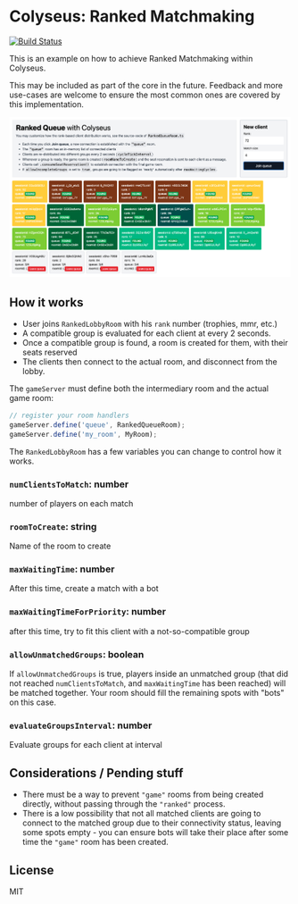 # Colyseus: Ranked Matchmaking

[![Build Status](https://travis-ci.org/endel/colyseus-ranked-matchmaking.svg?branch=master)](https://travis-ci.org/endel/colyseus-ranked-matchmaking)

This is an example on how to achieve Ranked Matchmaking within Colyseus.

This may be included as part of the core in the future. Feedback and more
use-cases are welcome to ensure the most common ones are covered by this
implementation.

<img src="screenshot.png?raw=1" />

## How it works

- User joins `RankedLobbyRoom` with his `rank` number (trophies, mmr, etc.)
- A compatible group is evaluated for each client at every 2 seconds.
- Once a compatible group is found, a room is created for them, with their seats reserved
- The clients then connect to the actual room, and disconnect from the lobby.

The `gameServer` must define both the intermediary room and the actual game
room:

```typescript
// register your room handlers
gameServer.define('queue', RankedQueueRoom);
gameServer.define('my_room', MyRoom);
```

The `RankedLobbyRoom` has a few variables you can change to control how it works.

### `numClientsToMatch`: number

number of players on each match

### `roomToCreate`: string

Name of the room to create

### `maxWaitingTime`: number

After this time, create a match with a bot

### `maxWaitingTimeForPriority`: number

after this time, try to fit this client with a not-so-compatible group

### `allowUnmatchedGroups`: boolean

If `allowUnmatchedGroups` is true, players inside an unmatched group (that did not reached `numClientsToMatch`, and `maxWaitingTime` has been reached) will be matched together. Your room should fill the remaining spots with "bots" on this case.

### `evaluateGroupsInterval`: number

Evaluate groups for each client at interval

## Considerations / Pending stuff

- There must be a way to prevent `"game"` rooms from being created directly,
  without passing through the `"ranked"` process.
- There is a low possibility that not all matched clients are going to connect
  to the matched group due to their connectivity status, leaving some spots
  empty - you can ensure bots will take their place after some time the `"game"`
  room has been created.

## License

MIT
